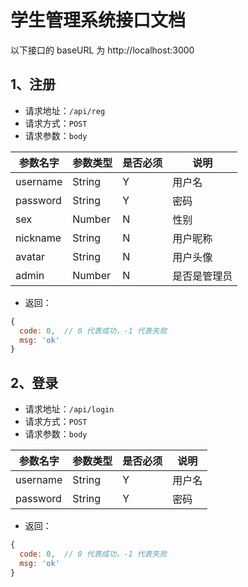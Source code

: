 # 学生管理系统接口文档

以下接口的 baseURL 为 http://localhost:3000

## 1、注册

- 请求地址：`/api/reg`
- 请求方式：`POST`
- 请求参数：`body`

| 参数名字 | 参数类型 | 是否必须 | 说明 |
| --- | --- |--- | --- |
| username | String | Y | 用户名 |
| password | String | Y | 密码 |
| sex | Number | N | 性别 |
| nickname | String | N | 用户昵称 |
| avatar | String | N | 用户头像 |
| admin | Number | N | 是否是管理员 |

- 返回：
```js
{
  code: 0,  // 0 代表成功，-1 代表失败
  msg: 'ok'
}
```

## 2、登录

- 请求地址：`/api/login`
- 请求方式：`POST`
- 请求参数：`body`

| 参数名字 | 参数类型 | 是否必须 | 说明 |
| --- | --- |--- | --- |
| username | String | Y | 用户名 |
| password | String | Y | 密码 |

- 返回：
```js
{
  code: 0,  // 0 代表成功，-1 代表失败
  msg: 'ok'
}
```
